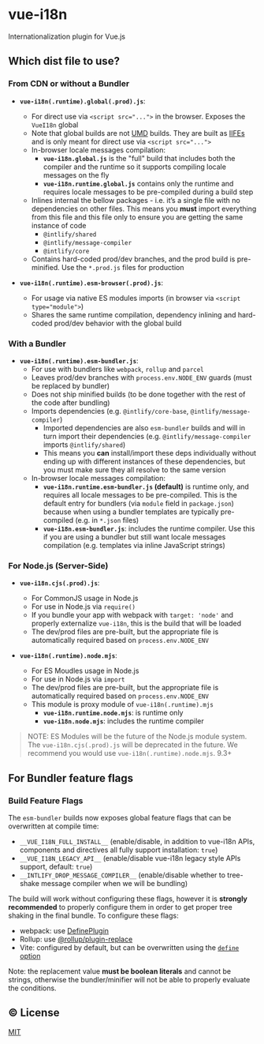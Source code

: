 # vue-i18n

Internationalization plugin for Vue.js

## Which dist file to use?

### From CDN or without a Bundler

- **`vue-i18n(.runtime).global(.prod).js`**:

  - For direct use via `<script src="...">` in the browser. Exposes the `VueI18n` global
  - Note that global builds are not [UMD](https://github.com/umdjs/umd) builds. They are built as [IIFEs](https://developer.mozilla.org/en-US/docs/Glossary/IIFE) and is only meant for direct use via `<script src="...">`
  - In-browser locale messages compilation:
    - **`vue-i18n.global.js`** is the "full" build that includes both the compiler and the runtime so it supports compiling locale messages on the fly
    - **`vue-i18n.runtime.global.js`** contains only the runtime and requires locale messages to be pre-compiled during a build step
  - Inlines internal the bellow packages - i.e. it’s a single file with no dependencies on other files. This means you **must** import everything from this file and this file only to ensure you are getting the same instance of code
    - `@intlify/shared`
    - `@intlify/message-compiler`
    - `@intlify/core`
  - Contains hard-coded prod/dev branches, and the prod build is pre-minified. Use the `*.prod.js` files for production

- **`vue-i18n(.runtime).esm-browser(.prod).js`**:
  - For usage via native ES modules imports (in browser via `<script type="module">`)
  - Shares the same runtime compilation, dependency inlining and hard-coded prod/dev behavior with the global build

### With a Bundler

- **`vue-i18n(.runtime).esm-bundler.js`**:
  - For use with bundlers like `webpack`, `rollup` and `parcel`
  - Leaves prod/dev branches with `process.env.NODE_ENV` guards (must be replaced by bundler)
  - Does not ship minified builds (to be done together with the rest of the code after bundling)
  - Imports dependencies (e.g. `@intlify/core-base`, `@intlify/message-compiler`)
    - Imported dependencies are also `esm-bundler` builds and will in turn import their dependencies (e.g. `@intlify/message-compiler` imports `@intlify/shared`)
    - This means you **can** install/import these deps individually without ending up with different instances of these dependencies, but you must make sure they all resolve to the same version
  - In-browser locale messages compilation:
    - **`vue-i18n.runtime.esm-bundler.js` (default)** is runtime only, and requires all locale messages to be pre-compiled. This is the default entry for bundlers (via `module` field in `package.json`) because when using a bundler templates are typically pre-compiled (e.g. in `*.json` files)
    - **`vue-i18n.esm-bundler.js`**: includes the runtime compiler. Use this if you are using a bundler but still want locale messages compilation (e.g. templates via inline JavaScript strings)

### For Node.js (Server-Side)

- **`vue-i18n.cjs(.prod).js`**:
  - For CommonJS usage in Node.js
  - For use in Node.js via `require()`
  - If you bundle your app with webpack with `target: 'node'` and properly externalize `vue-i18n`, this is the build that will be loaded
  - The dev/prod files are pre-built, but the appropriate file is automatically required based on `process.env.NODE_ENV`

- **`vue-i18n(.runtime).node.mjs`**:
  - For ES Moudles usage in Node.js
  - For use in Node.js via `import`
  - The dev/prod files are pre-built, but the appropriate file is automatically required based on `process.env.NODE_ENV`
  - This module is proxy module of `vue-i18n(.runtime).mjs`
    - **`vue-i18n.runtime.node.mjs`**: is runtime only
    - **`vue-i18n.node.mjs`**: includes the runtime compiler

> NOTE: ES Modules will be the future of the Node.js module system. The `vue-i18n.cjs(.prod).js` will be deprecated in the future. We recommend you would use `vue-i18n(.runtime).node.mjs`. 9.3+


## For Bundler feature flags

### Build Feature Flags

The `esm-bundler` builds now exposes global feature flags that can be overwritten at compile time:

- `__VUE_I18N_FULL_INSTALL__` (enable/disable, in addition to vue-i18n APIs, components and directives all fully support installation: `true`)
- `__VUE_I18N_LEGACY_API__` (enable/disable vue-i18n legacy style APIs support, default: `true`)
- `__INTLIFY_DROP_MESSAGE_COMPILER__`  (enable/disable whether to tree-shake message compiler when we will be bundling)

The build will work without configuring these flags, however it is **strongly recommended** to properly configure them in order to get proper tree shaking in the final bundle. To configure these flags:

- webpack: use [DefinePlugin](https://webpack.js.org/plugins/define-plugin/)
- Rollup: use [@rollup/plugin-replace](https://github.com/rollup/plugins/tree/master/packages/replace)
- Vite: configured by default, but can be overwritten using the [`define` option](https://github.com/vitejs/vite/blob/a4133c073e640b17276b2de6e91a6857bdf382e1/src/node/config.ts#L72-L76)

Note: the replacement value **must be boolean literals** and cannot be strings, otherwise the bundler/minifier will not be able to properly evaluate the conditions.

## ©️ License

[MIT](http://opensource.org/licenses/MIT)

